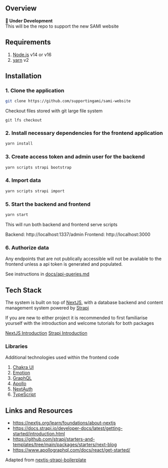## Overview

**🚧 Under Development**  
This will be the repo to support the new SAMI website

## Requirements

1. [Node.js](https://nodejs.org/) v14 or v16
2. [yarn](https://yarnpkg.com/getting-started/install) v2

## Installation

### 1. Clone the application

```sh
git clone https://github.com/supportingami/sami-website
```

Checkout files stored with git large file system

```
git lfs checkout
```

### 2. Install necessary dependencies for the frontend application

```sh
yarn install
```

### 3. Create access token and admin user for the backend

```sh
yarn scripts strapi bootstrap
```

### 4. Import data

```sh
yarn scripts strapi import
```

### 5. Start the backend and frontend

```sh
yarn start
```

This will run both backend and frontend serve scripts

Backend: http://localhost:1337/admin
Frontend: http://localhost:3000

### 6. Authorize data

Any endpoints that are not publically accessible will not be available to the frontend unless a api token is generated and populated.

See instructions in [docs/api-queries.md](docs\api-queries.md)

## Tech Stack

The system is built on top of [NextJS](https://nextjs.org/), with a database backend and content management system powered by [Strapi](https://strapi.io/)

If you are new to either project it is recommended to first familiarise yourself with the introduction and welcome tutorials for both packages

[NextJS Introduction](https://nextjs.org/learn/foundations/about-nextjs)
[Strapi Introduction](https://docs.strapi.io/developer-docs/latest/getting-started/introduction.html)

### Libraries

Additional technologies used within the frontend code

1. [Chakra UI](https://chakra-ui.com/)
2. [Emotion](https://emotion.sh/)
3. [GraphQL](https://graphql.org/)
4. [Apollo](https://www.apollographql.com/)
5. [NextAuth](https://next-auth.js.org/)
6. [TypeScript](https://www.typescriptlang.org/)

## Links and Resources

- https://nextjs.org/learn/foundations/about-nextjs
- https://docs.strapi.io/developer-docs/latest/getting-started/introduction.html
- https://github.com/strapi/starters-and-templates/tree/main/packages/starters/next-blog
- https://www.apollographql.com/docs/react/get-started/

Adapted from [nextjs-strapi-boilerplate](https://github.com/ghoshnirmalya/nextjs-strapi-boilerplate)

